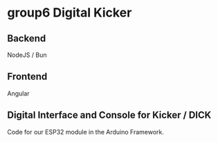 # group6 Digital Kicker

## Backend

NodeJS / Bun

## Frontend

Angular

## Digital Interface and Console for Kicker / DICK

Code for our ESP32 module in the Arduino Framework.
